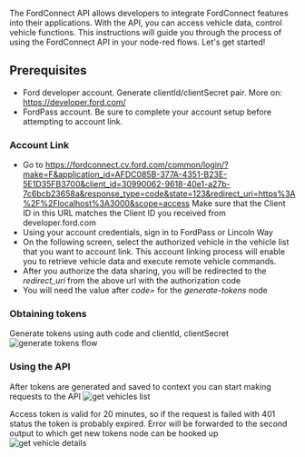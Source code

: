 The FordConnect API allows developers to integrate FordConnect features into their applications. With the API, you can access vehicle data, control vehicle functions. This instructions will guide you through the process of using the FordConnect API in your node-red flows. Let's get started!

## Prerequisites

- Ford developer account. Generate clientId/clientSecret pair. More on: https://developer.ford.com/
- FordPass account. Be sure to complete your account setup before attempting to account link.

### Account Link

- Go to https://fordconnect.cv.ford.com/common/login/?make=F&application_id=AFDC085B-377A-4351-B23E-5E1D35FB3700&client_id=30990062-9618-40e1-a27b-7c6bcb23658a&response_type=code&state=123&redirect_uri=https%3A%2F%2Flocalhost%3A3000&scope=access
  Make sure that the Client ID in this URL matches the Client ID you received from developer.ford.com
- Using your account credentials, sign in to FordPass or Lincoln Way
- On the following screen, select the authorized vehicle in the vehicle list that you want to account link. This account linking process will enable you to retrieve vehicle data and execute remote vehicle commands.
- After you authorize the data sharing, you will be redirected to the _redirect_uri_ from the above url with the authorization code
- You will need the value after _code=_ for the _generate-tokens_ node

### Obtaining tokens

Generate tokens using auth code and clientId, clientSecret
![generate tokens flow](https://vsubbotskyy.github.io/fordConnect-node-red/images/generate-tokens.jpg)

### Using the API

After tokens are generated and saved to context you can start making requests to the API
![get vehicles list](https://vsubbotskyy.github.io/fordConnect-node-red/images/get-vehicles.jpg)

Access token is valid for 20 minutes, so if the request is failed with 401 status the token is probably expired. Error will be forwarded to the second output to which get new tokens node can be hooked up
![get vehicle details](https://vsubbotskyy.github.io/fordConnect-node-red/images/get-vehicle-details.jpg)
